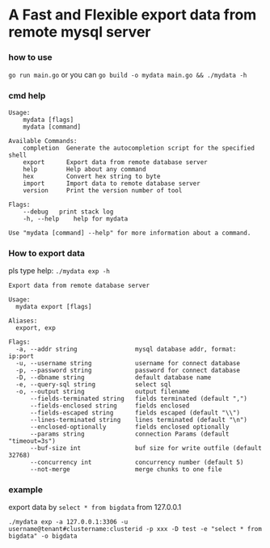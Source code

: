 # A Fast and Flexible export data from remote mysql server

### how to use
`go run main.go` or you can `go build -o mydata main.go && ./mydata -h`

### cmd help

```text
Usage:
    mydata [flags]
    mydata [command]

Available Commands:
    completion  Generate the autocompletion script for the specified shell
    export      Export data from remote database server
    help        Help about any command
    hex         Convert hex string to byte
    import      Import data to remote database server
    version     Print the version number of tool

Flags:
    --debug   print stack log
    -h, --help    help for mydata

Use "mydata [command] --help" for more information about a command.
```

### How to export data
pls type help:
`./mydata exp -h`

```text
Export data from remote database server

Usage:
  mydata export [flags]

Aliases:
  export, exp

Flags:
  -a, --addr string                mysql database addr, format: ip:port
  -u, --username string            username for connect database
  -p, --password string            password for connect database
  -D, --dbname string              default database name
  -e, --query-sql string           select sql
  -o, --output string              output filename
      --fields-terminated string   fields terminated (default ",")
      --fields-enclosed string     fields enclosed
      --fields-escaped string      fields escaped (default "\\")
      --lines-terminated string    lines terminated (default "\n")
      --enclosed-optionally        fields enclosed optionally
      --params string              connection Params (default "timeout=3s")
      --buf-size int               buf size for write outfile (default 32768)
      --concurrency int            concurrency number (default 5)
      --not-merge                  merge chunks to one file
```
### example
export data by `select * from bigdata` from 127.0.0.1
```shell
./mydata exp -a 127.0.0.1:3306 -u username@tenant#clustername:clusterid -p xxx -D test -e "select * from bigdata" -o bigdata
```
